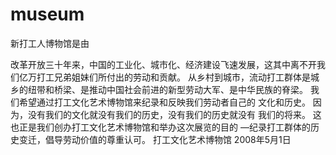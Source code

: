 # museum
新打工人博物馆是由

改革开放三十年来，中国的工业化、城市化、经济建设飞速发展，这其中离不开我们亿万打工兄弟姐妹们所付出的劳动和贡献。
从乡村到城市，流动打工群体是城乡的纽带和桥梁、是推动中国社会前进的新型劳动大军、是中华民族的脊梁。
我们希望通过打工文化艺术博物馆来纪录和反映我们劳动者自己的
文化和历史。
因为，没有我们的文化就没有我们的历史，没有我们的历史就没有
我们的将来。
这也正是我们创办打工文化艺术博物馆和举办这次展览的目的
—纪录打工群体的历史变迁，倡导劳动价值的尊重认可。
打工文化艺术博物馆
2008年5月1日
